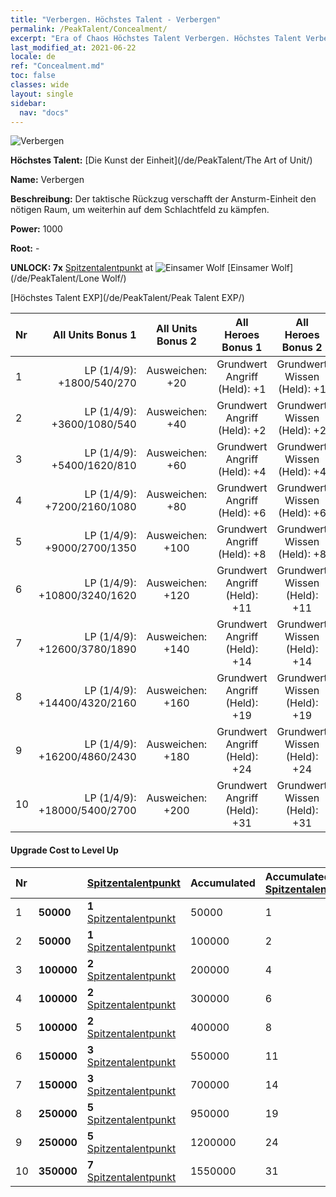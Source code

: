 ```yaml
---
title: "Verbergen. Höchstes Talent - Verbergen"
permalink: /PeakTalent/Concealment/
excerpt: "Era of Chaos Höchstes Talent Verbergen. Höchstes Talent Verbergen. Verbergen"
last_modified_at: 2021-06-22
locale: de
ref: "Concealment.md"
toc: false
classes: wide
layout: single
sidebar:
  nav: "docs"
---
```


  ![Verbergen](/images/pt/talent_2003.png)

  **Höchstes Talent:** [Die Kunst der Einheit](/de/PeakTalent/The Art of Unit/)

  **Name:** Verbergen

  **Beschreibung:** Der taktische Rückzug verschafft der Ansturm-Einheit den nötigen Raum, um weiterhin auf dem Schlachtfeld zu kämpfen.

  **Power:** 1000

  **Root:** -

  **UNLOCK: 7x** [Spitzentalentpunkt](/ItemsDE/con_934/) at ![Einsamer Wolf](/images/pt/talent_2001.png) [Einsamer Wolf](/de/PeakTalent/Lone Wolf/)

  [Höchstes Talent EXP](/de/PeakTalent/Peak Talent EXP/)

  | Nr | All Units Bonus 1 | All Units Bonus 2 | All Heroes Bonus 1 | All Heroes Bonus 2 |
  |:---|--------------:|:-------------:|:-------------:|:-------------:|
  | 1 | LP (1/4/9): +1800/540/270 | Ausweichen: +20 | Grundwert Angriff (Held): +1 | Grundwert Wissen (Held): +1 |
  | 2 | LP (1/4/9): +3600/1080/540 | Ausweichen: +40 | Grundwert Angriff (Held): +2 | Grundwert Wissen (Held): +2 |
  | 3 | LP (1/4/9): +5400/1620/810 | Ausweichen: +60 | Grundwert Angriff (Held): +4 | Grundwert Wissen (Held): +4 |
  | 4 | LP (1/4/9): +7200/2160/1080 | Ausweichen: +80 | Grundwert Angriff (Held): +6 | Grundwert Wissen (Held): +6 |
  | 5 | LP (1/4/9): +9000/2700/1350 | Ausweichen: +100 | Grundwert Angriff (Held): +8 | Grundwert Wissen (Held): +8 |
  | 6 | LP (1/4/9): +10800/3240/1620 | Ausweichen: +120 | Grundwert Angriff (Held): +11 | Grundwert Wissen (Held): +11 |
  | 7 | LP (1/4/9): +12600/3780/1890 | Ausweichen: +140 | Grundwert Angriff (Held): +14 | Grundwert Wissen (Held): +14 |
  | 8 | LP (1/4/9): +14400/4320/2160 | Ausweichen: +160 | Grundwert Angriff (Held): +19 | Grundwert Wissen (Held): +19 |
  | 9 | LP (1/4/9): +16200/4860/2430 | Ausweichen: +180 | Grundwert Angriff (Held): +24 | Grundwert Wissen (Held): +24 |
  | 10 | LP (1/4/9): +18000/5400/2700 | Ausweichen: +200 | Grundwert Angriff (Held): +31 | Grundwert Wissen (Held): +31 |


#### Upgrade Cost to Level Up

  | Nr | <i class="fas fa-coins"/> | [Spitzentalentpunkt](/ItemsDE/con_934/) | Accumulated <i class="fas fa-coins"/> | Accumulated [Spitzentalentpunkt](/ItemsDE/con_934/) |
  |:---|:--------------|:-------------|:-------------|:-------------|
  | 1 | **50000** | **1** [Spitzentalentpunkt](/ItemsDE/con_934/) | 50000 | 1 |
  | 2 | **50000** | **1** [Spitzentalentpunkt](/ItemsDE/con_934/) | 100000 | 2 |
  | 3 | **100000** | **2** [Spitzentalentpunkt](/ItemsDE/con_934/) | 200000 | 4 |
  | 4 | **100000** | **2** [Spitzentalentpunkt](/ItemsDE/con_934/) | 300000 | 6 |
  | 5 | **100000** | **2** [Spitzentalentpunkt](/ItemsDE/con_934/) | 400000 | 8 |
  | 6 | **150000** | **3** [Spitzentalentpunkt](/ItemsDE/con_934/) | 550000 | 11 |
  | 7 | **150000** | **3** [Spitzentalentpunkt](/ItemsDE/con_934/) | 700000 | 14 |
  | 8 | **250000** | **5** [Spitzentalentpunkt](/ItemsDE/con_934/) | 950000 | 19 |
  | 9 | **250000** | **5** [Spitzentalentpunkt](/ItemsDE/con_934/) | 1200000 | 24 |
  | 10 | **350000** | **7** [Spitzentalentpunkt](/ItemsDE/con_934/) | 1550000 | 31 |
